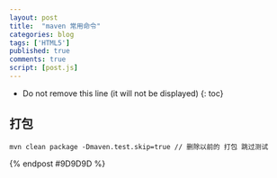 ```yaml
---
layout: post
title:  "maven 常用命令"
categories: blog
tags: ['HTML5']
published: true
comments: true
script: [post.js]
---
```


* Do not remove this line (it will not be displayed)
{: toc}

## 打包

```
mvn clean package -Dmaven.test.skip=true // 删除以前的 打包 跳过测试
```

{% endpost #9D9D9D %}

